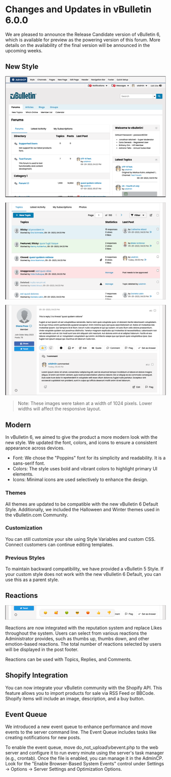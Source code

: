 # Changes and Updates in vBulletin 6.0.0

We are pleased to announce the Release Candidate version of vBulletin 6, which is available for preview as the powering version of this forum. More details on the availability of the final version will be announced in the upcoming weeks.

## New Style

![Overall Style](images/style.png)

![Topic List](images/topiclist.png)

![Post View](images/postview.png)

> Note: These images were taken at a width of 1024 pixels. Lower widths will affect the responsive layout.

## Modern

In vBulletin 6, we aimed to give the product a more modern look with the new style. We updated the font, colors, and icons to ensure a consistent appearance across devices.

- Font: We chose the "Poppins" font for its simplicity and readability. It is a sans-serif font.
- Colors: The style uses bold and vibrant colors to highlight primary UI elements.
- Icons: Minimal icons are used selectively to enhance the design.

### Themes

All themes are updated to be compatible with the new vBulletin 6 Default Style. Additionally, we included the Halloween and Winter themes used in the vBulletin.com Community.

### Customization

You can still customize your site using Style Variables and custom CSS. Connect customers can continue editing templates.

### Previous Styles

To maintain backward compatibility, we have provided a vBulletin 5 Style. If your custom style does not work with the new vBulletin 6 Default, you can use this as a parent style.

## Reactions

![Reactions](images/reactions.png)

Reactions are now integrated with the reputation system and replace Likes throughout the system. Users can select from various reactions the Administrator provides, such as thumbs up, thumbs down, and other emotion-based reactions. The total number of reactions selected by users will be displayed in the post footer.

Reactions can be used with Topics, Replies, and Comments.

## Shopify Integration

You can now integrate your vBulletin community with the Shopify API. This feature allows you to import products for sale via RSS Feed or BBCode. Shopify items will include an image, description, and a buy button.

## Event Queue

We introduced a new event queue to enhance performance and move events to the server command line. The Event Queue includes tasks like creating notifications for new posts.

To enable the event queue, move do_not_upload\vbevent.php to the web server and configure it to run every minute using the server's task manager (e.g., crontab). Once the file is enabled, you can manage it in the AdminCP. Look for the "Enable Browser-Based System Events" control under Settings -> Options -> Server Settings and Optimization Options.
